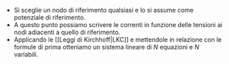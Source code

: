 * Si sceglie un nodo di riferimento qualsiasi e lo si assume come potenziale di riferimento.
* A questo punto possiamo scrivere le correnti in funzione delle tensioni ai nodi adiacenti a quello di riferimento.
* Applicando le [[Leggi di Kirchhoff|LKC]] e mettendole in relazione con le formule di prima otteniamo un sistema lineare di $N$ equazioni e $N$ variabili.
